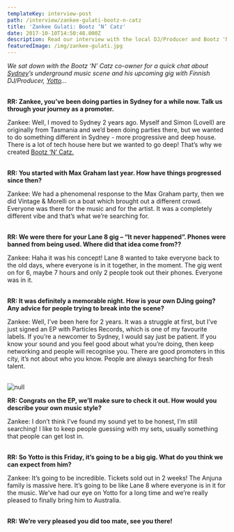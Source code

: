 ```yaml
---
templateKey: interview-post
path: /interview/zankee-gulati-bootz-n-catz
title: 'Zankee Gulati: Bootz ‘N’ Catz'
date: 2017-10-10T14:50:48.000Z
description: Read our interview with the local DJ/Producer and Bootz 'N' Catz co-owner...
featuredImage: /img/zankee-gulati.jpg
---
```

_We sat down with the Bootz ‘N’ Catz co-owner for a quick chat about [Sydney](https://www.ravereviewz.net/Events-Location/Sydney)’s underground music scene and his upcoming gig with Finnish DJ/Producer, [Yotto](https://magazine.ravereviewz.net/interview/yotto)…_
<br><br>

**RR: Zankee, you’ve been doing parties in Sydney for a while now. Talk us through your journey as a promoter.**

Zankee: Well, I moved to Sydney 2 years ago. Myself and Simon (Lovell) are originally from Tasmania and we’d been doing parties there, but we wanted to do something different in Sydney - more progressive and deep house. There is a lot of tech house here but we wanted to go deep! That’s why we created [Bootz ‘N’ Catz.](https://www.facebook.com/Bootz-N-Catz-1644734072456020/)
<br><br>

**RR: You started with Max Graham last year. How have things progressed since then?**

Zankee: We had a phenomenal response to the Max Graham party, then we did Vintage & Morelli on a boat which brought out a different crowd. Everyone was there for the music and for the artist. It was a completely different vibe and that’s what we’re searching for.
<br><br>

**RR: We were there for your Lane 8 gig – “It never happened”. Phones were banned from being used. Where did that idea come from??**

Zankee: Haha it was his concept! Lane 8 wanted to take everyone back to the old days, where everyone is in it together, in the moment. The gig went on for 6, maybe 7 hours and only 2 people took out their phones. Everyone was in it.
<br><br>

**RR: It was definitely a memorable night. How is your own DJing going? Any advice for people trying to break into the scene?**

Zankee: Well, I’ve been here for 2 years. It was a struggle at first, but I’ve just signed an EP with Particles Records, which is one of my favourite labels. If you’re a newcomer to Sydney, I would say just be patient. If you know your sound and you feel good about what you’re doing, then keep networking and people will recognise you. There are good promoters in this city, it’s not about who you know. People are always searching for fresh talent.
<br><br>

![null](/img/zankee-gulati-welove.jpg)

**RR: Congrats on the EP, we’ll make sure to check it out. How would you describe your own music style?**

Zankee: I don’t think I’ve found my sound yet to be honest, I’m still searching! I like to keep people guessing with my sets, usually something that people can get lost in.
<br><br>

**RR: So Yotto is this Friday, it’s going to be a big gig. What do you think we can expect from him?**

Zankee: It’s going to be incredible. Tickets sold out in 2 weeks! The Anjuna family is massive here. It’s going to be like Lane 8 where everyone is in it for the music. We’ve had our eye on Yotto for a long time and we’re really pleased to finally bring him to Australia.
<br><br>

**RR: We’re very pleased you did too mate, see you there!**
